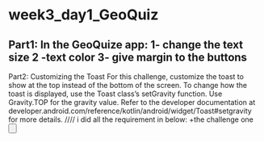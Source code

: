 # week3_day1_GeoQuiz
Part1: 
In the GeoQuize app:
1- change the text size 
2 -text color 
3- give margin to the buttons
---------------------------------------------
Part2: 
Customizing the Toast 
For this challenge, customize the toast to show at the top instead of the bottom of the screen.
To change how the toast is displayed, use the Toast class’s setGravity function. Use Gravity.TOP for the gravity value. 
Refer to the developer documentation at developer.android.com/reference/kotlin/android/widget/Toast#setgravity for more details.
////
i did all the requirement in below: +the challenge one
 <Button
            android:id="@+id/true_button"
            style="@style/Widget.AppCompat.Button"
            android:layout_width="wrap_content"
            android:layout_height="wrap_content"
            android:layout_margin="20dp"
            android:layout_weight="1"
            android:shadowColor="#B388FF"
            android:text="@string/true_button"
            android:textColor="#D0D3D5"
            android:textSize="20sp"
            android:textStyle="bold|italic" />